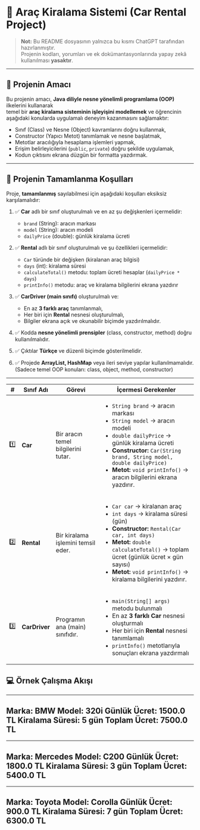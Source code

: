 # 🚗 Araç Kiralama Sistemi (Car Rental Project)

> **Not:** Bu README dosyasının yalnızca bu kısmı ChatGPT tarafından hazırlanmıştır.  
> Projenin kodları, yorumları ve ek dokümantasyonlarında yapay zekâ kullanılması **yasaktır**.  

---

## 🎯 Projenin Amacı

Bu projenin amacı, **Java diliyle nesne yönelimli programlama (OOP)** ilkelerini kullanarak  
temel bir **araç kiralama sisteminin işleyişini modellemek** ve öğrencinin aşağıdaki konularda uygulamalı deneyim kazanmasını sağlamaktır:

- Sınıf (Class) ve Nesne (Object) kavramlarını doğru kullanmak,  
- Constructor (Yapıcı Metot) tanımlamak ve nesne başlatmak,  
- Metotlar aracılığıyla hesaplama işlemleri yapmak,  
- Erişim belirleyicilerini (`public`, `private`) doğru şekilde uygulamak,  
- Kodun çıktısını ekrana düzgün bir formatta yazdırmak.  

---

## 🧾 Projenin Tamamlanma Koşulları

Proje, **tamamlanmış** sayılabilmesi için aşağıdaki koşulları eksiksiz karşılamalıdır:

1. ✅ **Car** adlı bir sınıf oluşturulmalı ve en az şu değişkenleri içermelidir:  
   - `brand` (String): aracın markası  
   - `model` (String): aracın modeli  
   - `dailyPrice` (double): günlük kiralama ücreti  

2. ✅ **Rental** adlı bir sınıf oluşturulmalı ve şu özellikleri içermelidir:  
   - `Car` türünde bir değişken (kiralanan araç bilgisi)  
   - `days` (int): kiralama süresi  
   - `calculateTotal()` metodu: toplam ücreti hesaplar (`dailyPrice * days`)  
   - `printInfo()` metodu: araç ve kiralama bilgilerini ekrana yazdırır  

3. ✅ **CarDriver (main sınıfı)** oluşturulmalı ve:  
   - En az **3 farklı araç** tanımlanmalı,  
   - Her biri için **Rental** nesnesi oluşturulmalı,  
   - Bilgiler ekrana açık ve okunabilir biçimde yazdırılmalıdır.  

4. ✅ Kodda **nesne yönelimli prensipler** (class, constructor, method) doğru kullanılmalıdır.  

5. ✅ Çıktılar **Türkçe** ve düzenli biçimde gösterilmelidir.  

6. ✅ Projede **ArrayList, HashMap** veya ileri seviye yapılar kullanılmamalıdır.  
   (Sadece temel OOP konuları: class, object, method, constructor)  

---
| #   | Sınıf Adı     | Görevi                              | İçermesi Gerekenler                                                                                                                                                                                                                                                                                         |
| --- | ------------- | ----------------------------------- | ----------------------------------------------------------------------------------------------------------------------------------------------------------------------------------------------------------------------------------------------------------------------------------------------------------- |
| 1️⃣ | **Car**       | Bir aracın temel bilgilerini tutar. | <ul><li>`String brand` → aracın markası</li><li>`String model` → aracın modeli</li><li>`double dailyPrice` → günlük kiralama ücreti</li><li>**Constructor:** `Car(String brand, String model, double dailyPrice)`</li><li>**Metot:** `void printInfo()` → aracın bilgilerini ekrana yazdırır.</li></ul>     |
| 2️⃣ | **Rental**    | Bir kiralama işlemini temsil eder.  | <ul><li>`Car car` → kiralanan araç</li><li>`int days` → kiralama süresi (gün)</li><li>**Constructor:** `Rental(Car car, int days)`</li><li>**Metot:** `double calculateTotal()` → toplam ücret (günlük ücret × gün sayısı)</li><li>**Metot:** `void printInfo()` → kiralama bilgilerini yazdırır.</li></ul> |
| 3️⃣ | **CarDriver** | Programın ana (main) sınıfıdır.     | <ul><li>`main(String[] args)` metodu bulunmalı</li><li>En az **3 farklı Car** nesnesi oluşturmalı</li><li>Her biri için **Rental** nesnesi tanımlamalı</li><li>`printInfo()` metotlarıyla sonuçları ekrana yazdırmalı</li></ul>                                                                             |


## 💻 Örnek Çalışma Akışı

---------------------
Marka: BMW
Model: 320i
Günlük Ücret: 1500.0 TL
Kiralama Süresi: 5 gün
Toplam Ücret: 7500.0 TL
---------------------

---------------------
Marka: Mercedes
Model: C200
Günlük Ücret: 1800.0 TL
Kiralama Süresi: 3 gün
Toplam Ücret: 5400.0 TL
---------------------

---------------------
Marka: Toyota
Model: Corolla
Günlük Ücret: 900.0 TL
Kiralama Süresi: 7 gün
Toplam Ücret: 6300.0 TL
---------------------


